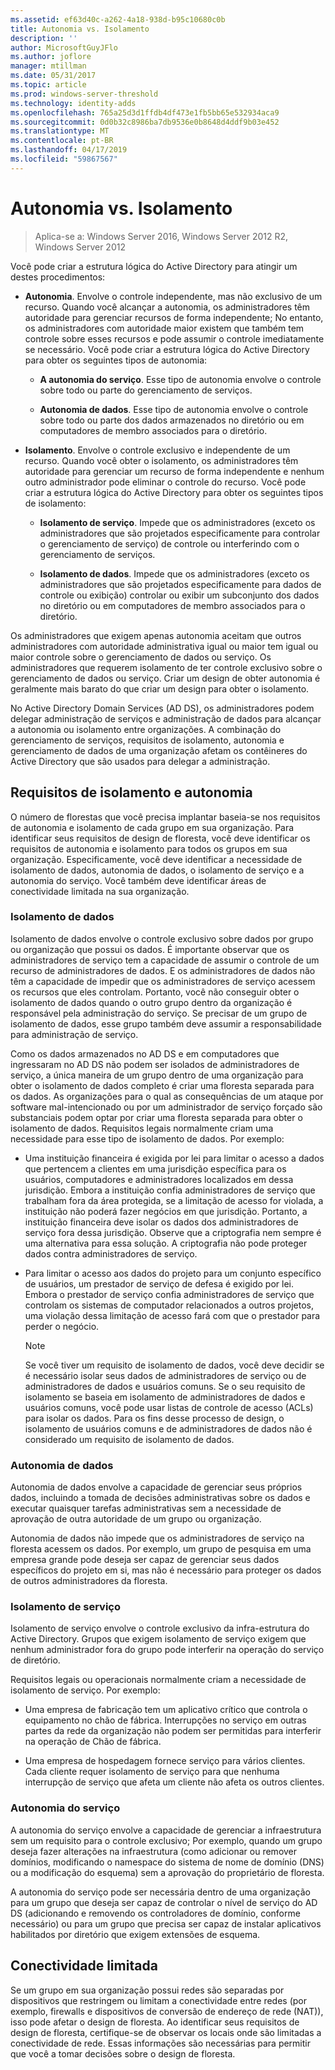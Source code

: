 ```yaml
---
ms.assetid: ef63d40c-a262-4a18-938d-b95c10680c0b
title: Autonomia vs. Isolamento
description: ''
author: MicrosoftGuyJFlo
ms.author: joflore
manager: mtillman
ms.date: 05/31/2017
ms.topic: article
ms.prod: windows-server-threshold
ms.technology: identity-adds
ms.openlocfilehash: 765a25d3d1ffdb4df473e1fb5bb65e532934aca9
ms.sourcegitcommit: 0d0b32c8986ba7db9536e0b8648d4ddf9b03e452
ms.translationtype: MT
ms.contentlocale: pt-BR
ms.lasthandoff: 04/17/2019
ms.locfileid: "59867567"
---
```

# <a name="autonomy-vs-isolation"></a>Autonomia vs. Isolamento

>Aplica-se a: Windows Server 2016, Windows Server 2012 R2, Windows Server 2012

Você pode criar a estrutura lógica do Active Directory para atingir um destes procedimentos:  
  
-   **Autonomia**. Envolve o controle independente, mas não exclusivo de um recurso. Quando você alcançar a autonomia, os administradores têm autoridade para gerenciar recursos de forma independente; No entanto, os administradores com autoridade maior existem que também tem controle sobre esses recursos e pode assumir o controle imediatamente se necessário. Você pode criar a estrutura lógica do Active Directory para obter os seguintes tipos de autonomia:  
  
    -   **A autonomia do serviço**. Esse tipo de autonomia envolve o controle sobre todo ou parte do gerenciamento de serviços.  
  
    -   **Autonomia de dados**. Esse tipo de autonomia envolve o controle sobre todo ou parte dos dados armazenados no diretório ou em computadores de membro associados para o diretório.  
  
-   **Isolamento**. Envolve o controle exclusivo e independente de um recurso. Quando você obter o isolamento, os administradores têm autoridade para gerenciar um recurso de forma independente e nenhum outro administrador pode eliminar o controle do recurso. Você pode criar a estrutura lógica do Active Directory para obter os seguintes tipos de isolamento:  
  
    -   **Isolamento de serviço**. Impede que os administradores (exceto os administradores que são projetados especificamente para controlar o gerenciamento de serviço) de controle ou interferindo com o gerenciamento de serviços.  
  
    -   **Isolamento de dados**. Impede que os administradores (exceto os administradores que são projetados especificamente para dados de controle ou exibição) controlar ou exibir um subconjunto dos dados no diretório ou em computadores de membro associados para o diretório.  
  
Os administradores que exigem apenas autonomia aceitam que outros administradores com autoridade administrativa igual ou maior tem igual ou maior controle sobre o gerenciamento de dados ou serviço. Os administradores que requerem isolamento de ter controle exclusivo sobre o gerenciamento de dados ou serviço. Criar um design de obter autonomia é geralmente mais barato do que criar um design para obter o isolamento.  
  
No Active Directory Domain Services (AD DS), os administradores podem delegar administração de serviços e administração de dados para alcançar a autonomia ou isolamento entre organizações. A combinação do gerenciamento de serviços, requisitos de isolamento, autonomia e gerenciamento de dados de uma organização afetam os contêineres do Active Directory que são usados para delegar a administração.  
  
## <a name="isolation-and-autonomy-requirements"></a>Requisitos de isolamento e autonomia  
O número de florestas que você precisa implantar baseia-se nos requisitos de autonomia e isolamento de cada grupo em sua organização. Para identificar seus requisitos de design de floresta, você deve identificar os requisitos de autonomia e isolamento para todos os grupos em sua organização. Especificamente, você deve identificar a necessidade de isolamento de dados, autonomia de dados, o isolamento de serviço e a autonomia do serviço. Você também deve identificar áreas de conectividade limitada na sua organização.  
  
### <a name="data-isolation"></a>Isolamento de dados  
Isolamento de dados envolve o controle exclusivo sobre dados por grupo ou organização que possui os dados. É importante observar que os administradores de serviço tem a capacidade de assumir o controle de um recurso de administradores de dados. E os administradores de dados não têm a capacidade de impedir que os administradores de serviço acessem os recursos que eles controlam. Portanto, você não conseguir obter o isolamento de dados quando o outro grupo dentro da organização é responsável pela administração do serviço. Se precisar de um grupo de isolamento de dados, esse grupo também deve assumir a responsabilidade para administração de serviço.  
  
Como os dados armazenados no AD DS e em computadores que ingressaram no AD DS não podem ser isolados de administradores de serviço, a única maneira de um grupo dentro de uma organização para obter o isolamento de dados completo é criar uma floresta separada para os dados. As organizações para o qual as consequências de um ataque por software mal-intencionado ou por um administrador de serviço forçado são substanciais podem optar por criar uma floresta separada para obter o isolamento de dados. Requisitos legais normalmente criam uma necessidade para esse tipo de isolamento de dados. Por exemplo:   
  
-   Uma instituição financeira é exigida por lei para limitar o acesso a dados que pertencem a clientes em uma jurisdição específica para os usuários, computadores e administradores localizados em dessa jurisdição. Embora a instituição confia administradores de serviço que trabalham fora da área protegida, se a limitação de acesso for violada, a instituição não poderá fazer negócios em que jurisdição. Portanto, a instituição financeira deve isolar os dados dos administradores de serviço fora dessa jurisdição. Observe que a criptografia nem sempre é uma alternativa para essa solução. A criptografia não pode proteger dados contra administradores de serviço.  
  
-   Para limitar o acesso aos dados do projeto para um conjunto específico de usuários, um prestador de serviço de defesa é exigido por lei. Embora o prestador de serviço confia administradores de serviço que controlam os sistemas de computador relacionados a outros projetos, uma violação dessa limitação de acesso fará com que o prestador para perder o negócio.  
  
    > [!NOTE]  
    > Se você tiver um requisito de isolamento de dados, você deve decidir se é necessário isolar seus dados de administradores de serviço ou de administradores de dados e usuários comuns. Se o seu requisito de isolamento se baseia em isolamento de administradores de dados e usuários comuns, você pode usar listas de controle de acesso (ACLs) para isolar os dados. Para os fins desse processo de design, o isolamento de usuários comuns e de administradores de dados não é considerado um requisito de isolamento de dados.  
  
### <a name="data-autonomy"></a>Autonomia de dados  
Autonomia de dados envolve a capacidade de gerenciar seus próprios dados, incluindo a tomada de decisões administrativas sobre os dados e executar quaisquer tarefas administrativas sem a necessidade de aprovação de outra autoridade de um grupo ou organização.  
  
Autonomia de dados não impede que os administradores de serviço na floresta acessem os dados. Por exemplo, um grupo de pesquisa em uma empresa grande pode deseja ser capaz de gerenciar seus dados específicos do projeto em si, mas não é necessário para proteger os dados de outros administradores da floresta.  
  
### <a name="service-isolation"></a>Isolamento de serviço  
Isolamento de serviço envolve o controle exclusivo da infra-estrutura do Active Directory. Grupos que exigem isolamento de serviço exigem que nenhum administrador fora do grupo pode interferir na operação do serviço de diretório.  
  
Requisitos legais ou operacionais normalmente criam a necessidade de isolamento de serviço. Por exemplo:   
  
-   Uma empresa de fabricação tem um aplicativo crítico que controla o equipamento no chão de fábrica. Interrupções no serviço em outras partes da rede da organização não podem ser permitidas para interferir na operação de Chão de fábrica.  
  
-   Uma empresa de hospedagem fornece serviço para vários clientes. Cada cliente requer isolamento de serviço para que nenhuma interrupção de serviço que afeta um cliente não afeta os outros clientes.  
  
### <a name="service-autonomy"></a>Autonomia do serviço  
A autonomia do serviço envolve a capacidade de gerenciar a infraestrutura sem um requisito para o controle exclusivo; Por exemplo, quando um grupo deseja fazer alterações na infraestrutura (como adicionar ou remover domínios, modificando o namespace do sistema de nome de domínio (DNS) ou a modificação do esquema) sem a aprovação do proprietário de floresta.  
  
A autonomia do serviço pode ser necessária dentro de uma organização para um grupo que deseja ser capaz de controlar o nível de serviço do AD DS (adicionando e removendo os controladores de domínio, conforme necessário) ou para um grupo que precisa ser capaz de instalar aplicativos habilitados por diretório que exigem extensões de esquema.  
  
## <a name="limited-connectivity"></a>Conectividade limitada  
Se um grupo em sua organização possui redes são separadas por dispositivos que restringem ou limitam a conectividade entre redes (por exemplo, firewalls e dispositivos de conversão de endereço de rede (NAT)), isso pode afetar o design de floresta. Ao identificar seus requisitos de design de floresta, certifique-se de observar os locais onde são limitadas a conectividade de rede. Essas informações são necessárias para permitir que você a tomar decisões sobre o design de floresta.  
  


